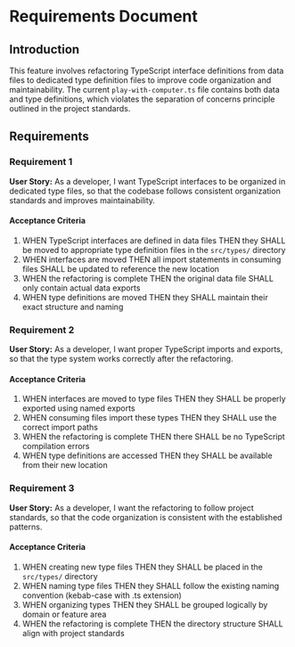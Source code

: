 # Requirements Document

## Introduction

This feature involves refactoring TypeScript interface definitions from data files to dedicated type definition files to improve code organization and maintainability. The current `play-with-computer.ts` file contains both data and type definitions, which violates the separation of concerns principle outlined in the project standards.

## Requirements

### Requirement 1

**User Story:** As a developer, I want TypeScript interfaces to be organized in dedicated type files, so that the codebase follows consistent organization standards and improves maintainability.

#### Acceptance Criteria

1. WHEN TypeScript interfaces are defined in data files THEN they SHALL be moved to appropriate type definition files in the `src/types/` directory
2. WHEN interfaces are moved THEN all import statements in consuming files SHALL be updated to reference the new location
3. WHEN the refactoring is complete THEN the original data file SHALL only contain actual data exports
4. WHEN type definitions are moved THEN they SHALL maintain their exact structure and naming

### Requirement 2

**User Story:** As a developer, I want proper TypeScript imports and exports, so that the type system works correctly after the refactoring.

#### Acceptance Criteria

1. WHEN interfaces are moved to type files THEN they SHALL be properly exported using named exports
2. WHEN consuming files import these types THEN they SHALL use the correct import paths
3. WHEN the refactoring is complete THEN there SHALL be no TypeScript compilation errors
4. WHEN type definitions are accessed THEN they SHALL be available from their new location

### Requirement 3

**User Story:** As a developer, I want the refactoring to follow project standards, so that the code organization is consistent with the established patterns.

#### Acceptance Criteria

1. WHEN creating new type files THEN they SHALL be placed in the `src/types/` directory
2. WHEN naming type files THEN they SHALL follow the existing naming convention (kebab-case with .ts extension)
3. WHEN organizing types THEN they SHALL be grouped logically by domain or feature area
4. WHEN the refactoring is complete THEN the directory structure SHALL align with project standards
